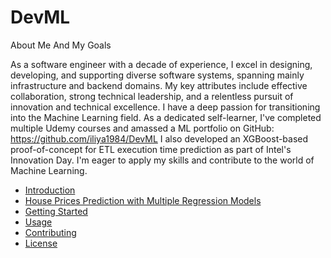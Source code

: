 # DevML

About Me And My Goals 
 
  As a software engineer with a decade of experience, I excel in designing, developing, and supporting diverse software systems, spanning mainly infrastructure and backend domains. My key attributes include effective collaboration, strong technical leadership, and a relentless pursuit of innovation and technical excellence.
  I have a deep passion for transitioning into the Machine Learning field. As a dedicated self-learner, I've completed multiple Udemy courses and amassed a ML portfolio on GitHub: https://github.com/iliya1984/DevML
  I also developed an XGBoost-based proof-of-concept for ETL execution time prediction as part of Intel's Innovation Day. I'm eager to apply my skills and contribute to the world of Machine Learning.

- [Introduction](#introduction)
- [House Prices Prediction with Multiple Regression Models](#[[features](https://github.com/iliya1984/DevML/blob/main/house_prices/house_prices_multiple_regression_models.ipynb)])
- [Getting Started](#getting-started)
- [Usage](#usage)
- [Contributing](#contributing)
- [License](#license)
